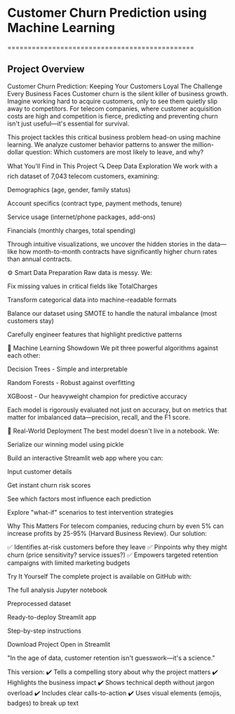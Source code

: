 # Customer Churn Prediction using Machine Learning
==============================================
## Project Overview
Customer Churn Prediction: Keeping Your Customers Loyal
The Challenge Every Business Faces
Customer churn is the silent killer of business growth. Imagine working hard to acquire customers, only to see them quietly slip away to competitors. For telecom companies, where customer acquisition costs are high and competition is fierce, predicting and preventing churn isn't just useful—it's essential for survival.

This project tackles this critical business problem head-on using machine learning. We analyze customer behavior patterns to answer the million-dollar question: Which customers are most likely to leave, and why?

What You'll Find in This Project
🔍 Deep Data Exploration
We work with a rich dataset of 7,043 telecom customers, examining:

Demographics (age, gender, family status)

Account specifics (contract type, payment methods, tenure)

Service usage (internet/phone packages, add-ons)

Financials (monthly charges, total spending)

Through intuitive visualizations, we uncover the hidden stories in the data—like how month-to-month contracts have significantly higher churn rates than annual contracts.

⚙️ Smart Data Preparation
Raw data is messy. We:

Fix missing values in critical fields like TotalCharges

Transform categorical data into machine-readable formats

Balance our dataset using SMOTE to handle the natural imbalance (most customers stay)

Carefully engineer features that highlight predictive patterns

🤖 Machine Learning Showdown
We pit three powerful algorithms against each other:

Decision Trees - Simple and interpretable

Random Forests - Robust against overfitting

XGBoost - Our heavyweight champion for predictive accuracy

Each model is rigorously evaluated not just on accuracy, but on metrics that matter for imbalanced data—precision, recall, and the F1 score.

🚀 Real-World Deployment
The best model doesn't live in a notebook. We:

Serialize our winning model using pickle

Build an interactive Streamlit web app where you can:

Input customer details

Get instant churn risk scores

See which factors most influence each prediction

Explore "what-if" scenarios to test intervention strategies

Why This Matters
For telecom companies, reducing churn by even 5% can increase profits by 25-95% (Harvard Business Review). Our solution:

✅ Identifies at-risk customers before they leave
✅ Pinpoints why they might churn (price sensitivity? service issues?)
✅ Empowers targeted retention campaigns with limited marketing budgets

Try It Yourself
The complete project is available on GitHub with:

The full analysis Jupyter notebook

Preprocessed dataset

Ready-to-deploy Streamlit app

Step-by-step instructions

Download Project
Open in Streamlit

"In the age of data, customer retention isn't guesswork—it's a science."

This version:
✔️ Tells a compelling story about why the project matters
✔️ Highlights the business impact
✔️ Shows technical depth without jargon overload
✔️ Includes clear calls-to-action
✔️ Uses visual elements (emojis, badges) to break up text